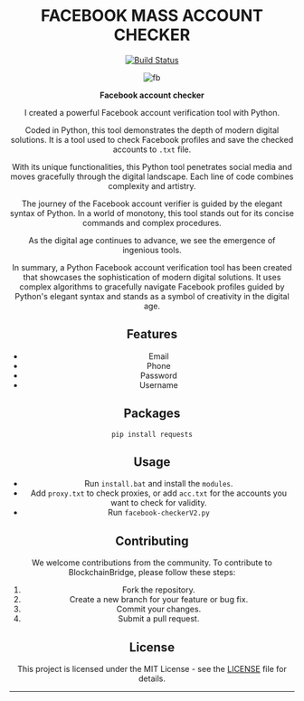 

<div align="center">
  
# FACEBOOK MASS ACCOUNT CHECKER


[![Build Status](https://ci.appveyor.com/api/projects/status/1yii01mrx6ied4bt/branch/master?svg=true)](https://ci.appveyor.com/project/jbreckel/flow-result-checker/branch/master) 



![fb](https://github.com/MuckPro/fbchk/assets/138373919/41a68b54-881e-4321-951a-2560dfc21af0)



**Facebook account checker**

I created a powerful Facebook account verification tool with Python.

Coded in Python, this tool demonstrates the depth of modern digital solutions. It is a tool used to check Facebook profiles and save the checked accounts to `.txt` file.

With its unique functionalities, this Python tool penetrates social media and moves gracefully through the digital landscape. Each line of code combines complexity and artistry.

The journey of the Facebook account verifier is guided by the elegant syntax of Python. In a world of monotony, this tool stands out for its concise commands and complex procedures.

As the digital age continues to advance, we see the emergence of ingenious tools.

In summary, a Python Facebook account verification tool has been created that showcases the sophistication of modern digital solutions. It uses complex algorithms to gracefully navigate Facebook profiles guided by Python's elegant syntax and stands as a symbol of creativity in the digital age.

## Features
- Email
- Phone 
- Password
- Username

## Packages

```
pip install requests
```

## Usage 

- Run `install.bat` and install the `modules`.
- Add `proxy.txt` to check proxies, or add `acc.txt` for the accounts you want to check for validity.
- Run `facebook-checkerV2.py`

## Contributing

We welcome contributions from the community. To contribute to BlockchainBridge, please follow these steps:

1. Fork the repository.
2. Create a new branch for your feature or bug fix.
3. Commit your changes.
4. Submit a pull request. 

<h2> License </h2>

This project is licensed under the MIT License - see the [LICENSE](LICENSE) file for details.

---
